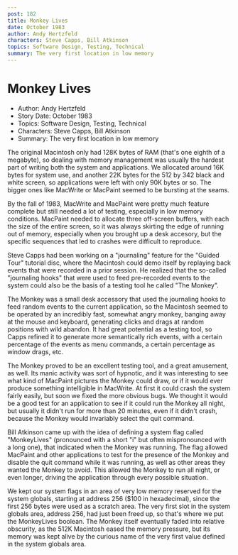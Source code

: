 ```yaml
---
post: 182
title: Monkey Lives
date: October 1983
author: Andy Hertzfeld
characters: Steve Capps, Bill Atkinson
topics: Software Design, Testing, Technical
summary: The very first location in low memory
---
```


# Monkey Lives
* Author: Andy Hertzfeld
* Story Date: October 1983
* Topics: Software Design, Testing, Technical
* Characters: Steve Capps, Bill Atkinson
* Summary: The very first location in low memory

The original Macintosh only had 128K bytes of RAM (that's one eighth of a megabyte), so dealing with memory management was usually the hardest part of writing both the system and applications.  We allocated around 16K bytes for system use, and another 22K bytes for the 512 by 342 black and white screen, so applications were left with only 90K bytes or so. The bigger ones like MacWrite or MacPaint seemed to be bursting at the seams.


By the fall of 1983, MacWrite and MacPaint were pretty much feature complete but still needed a lot of testing, especially in low memory conditions.  MacPaint needed to allocate three off-screen buffers, with each the size of the entire screen, so it was always skirting the edge of running out of memory, especially when you brought up a desk accesory, but the specific sequences that led to crashes were difficult to reproduce.

Steve Capps had been working on a "journaling" feature for the "Guided Tour" tutorial disc, where the Macintosh could demo itself by replaying back events that were recorded in a prior session.  He realized that the so-called "journaling hooks" that were used to feed pre-recorded events to the system could also be the basis of a testing tool he called "The Monkey".

The Monkey was a small desk accessory that used the journaling hooks to feed random events to the current application, so the Macintosh seemed to be operated by an incredibly fast, somewhat angry monkey, banging away at the mouse and keyboard, generating clicks and drags at random positions with wild abandon.  It had great potential as a testing tool, so Capps refined it to generate more semantically rich events, with a certain percentage of the events as menu commands, a certain percentage as window drags, etc.

The Monkey proved to be an excellent testing tool, and a great amusement, as well. Its manic activity was sort of hypnotic, and it was interesting to see what kind of MacPaint pictures the Monkey could draw, or if it would ever produce something intelligible in MacWrite.  At first it could crash the system fairly easily, but soon we fixed the more obvious bugs.  We thought it would be a good test for an application to see if it could run the Monkey all night, but usually it didn't run for more than 20 minutes, even if it didn't crash, because the Monkey would invariably select the quit command.

Bill Atkinson came up with the idea of defining a system flag called "MonkeyLives" (pronounced with a short "i" but often mispronounced with a long one), that indicated when the Monkey was running. The flag allowed MacPaint and other applications to test for the presence of the Monkey and disable the quit command while it was running, as well as other areas they wanted the Monkey to avoid.  This allowed the Monkey to run all night, or even longer, driving the application through every possible situation.

We kept our system flags in an area of very low memory reserved for the system globals, starting at address 256 ($100 in hexadecimal), since the first 256 bytes were used as a scratch area.  The very first slot in the system globals area, address 256, had just been freed up, so that's where we put the MonkeyLives boolean.  The Monkey itself eventually faded into relative obscurity, as the 512K Macintosh eased the memory pressure, but its memory was kept alive by the curious name of the very first value defined in the system globals area.

